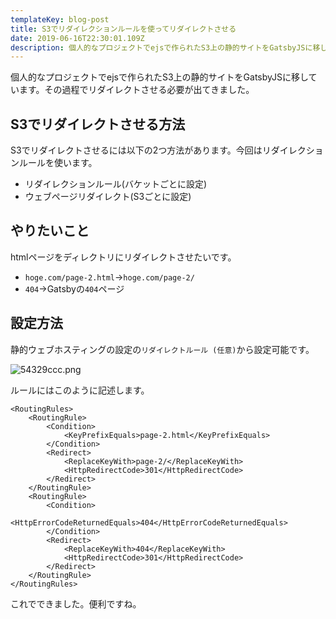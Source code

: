 ```yaml
---
templateKey: blog-post
title: S3でリダイレクションルールを使ってリダイレクトさせる
date: 2019-06-16T22:30:01.109Z
description: 個人的なプロジェクトでejsで作られたS3上の静的サイトをGatsbyJSに移しています。その過程でリダイレクトさせる必要が出てきました。
---
```

個人的なプロジェクトでejsで作られたS3上の静的サイトをGatsbyJSに移しています。その過程でリダイレクトさせる必要が出てきました。

## S3でリダイレクトさせる方法

S3でリダイレクトさせるには以下の2つ方法があります。今回はリダイレクションルールを使います。

* リダイレクションルール(バケットごとに設定)
* ウェブページリダイレクト(S3ごとに設定)

## やりたいこと

htmlページをディレクトリにリダイレクトさせたいです。

* `hoge.com/page-2.html`→`hoge.com/page-2/`
* `404`→Gatsbyの`404`ページ

## 設定方法

静的ウェブホスティングの設定の`リダイレクトルール (任意)`から設定可能です。

![54329ccc.png](/img/54329ccc.png)

ルールにはこのように記述します。

```
<RoutingRules>
    <RoutingRule>
        <Condition>
            <KeyPrefixEquals>page-2.html</KeyPrefixEquals>
        </Condition>
        <Redirect>
            <ReplaceKeyWith>page-2/</ReplaceKeyWith>
            <HttpRedirectCode>301</HttpRedirectCode>
        </Redirect>
    </RoutingRule>
    <RoutingRule>
        <Condition>
            <HttpErrorCodeReturnedEquals>404</HttpErrorCodeReturnedEquals>
        </Condition>
        <Redirect>
            <ReplaceKeyWith>404</ReplaceKeyWith>
            <HttpRedirectCode>301</HttpRedirectCode>
        </Redirect>
    </RoutingRule>
</RoutingRules>
```

これでできました。便利ですね。
